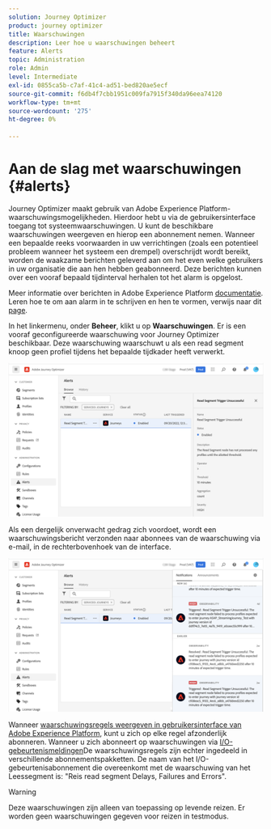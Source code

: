 ```yaml
---
solution: Journey Optimizer
product: journey optimizer
title: Waarschuwingen
description: Leer hoe u waarschuwingen beheert
feature: Alerts
topic: Administration
role: Admin
level: Intermediate
exl-id: 0855ca5b-c7af-41c4-ad51-bed820ae5ecf
source-git-commit: f6db4f7cbb1951c009fa7915f340da96eea74120
workflow-type: tm+mt
source-wordcount: '275'
ht-degree: 0%

---
```


# Aan de slag met waarschuwingen {#alerts}

Journey Optimizer maakt gebruik van Adobe Experience Platform-waarschuwingsmogelijkheden. Hierdoor hebt u via de gebruikersinterface toegang tot systeemwaarschuwingen. U kunt de beschikbare waarschuwingen weergeven en hierop een abonnement nemen. Wanneer een bepaalde reeks voorwaarden in uw verrichtingen (zoals een potentieel probleem wanneer het systeem een drempel) overschrijdt wordt bereikt, worden de waakzame berichten geleverd aan om het even welke gebruikers in uw organisatie die aan hen hebben geabonneerd. Deze berichten kunnen over een vooraf bepaald tijdinterval herhalen tot het alarm is opgelost.

Meer informatie over berichten in Adobe Experience Platform [documentatie](https://experienceleague.adobe.com/docs/experience-platform/observability/alerts/overview.html).
Leren hoe te om aan alarm in te schrijven en hen te vormen, verwijs naar dit [page](https://experienceleague.adobe.com/docs/experience-platform/observability/alerts/ui.html).

In het linkermenu, onder **Beheer**, klikt u op **Waarschuwingen**. Er is een vooraf geconfigureerde waarschuwing voor Journey Optimizer beschikbaar. Deze waarschuwing waarschuwt u als een read segment knoop geen profiel tijdens het bepaalde tijdkader heeft verwerkt.

![](assets/alerts1.png)

Als een dergelijk onverwacht gedrag zich voordoet, wordt een waarschuwingsbericht verzonden naar abonnees van de waarschuwing via e-mail, in de rechterbovenhoek van de interface.

![](assets/alerts2.png)

Wanneer [waarschuwingsregels weergeven in gebruikersinterface van Adobe Experience Platform](https://experienceleague.adobe.com/docs/experience-platform/observability/alerts/ui.html), kunt u zich op elke regel afzonderlijk abonneren. Wanneer u zich abonneert op waarschuwingen via [I/O-gebeurtenismeldingen](https://experienceleague.adobe.com/docs/experience-platform/observability/alerts/subscribe.html)De waarschuwingsregels zijn echter ingedeeld in verschillende abonnementspakketten. De naam van het I/O-gebeurtenisabonnement die overeenkomt met de waarschuwing van het Leessegment is: &quot;Reis read segment Delays, Failures and Errors&quot;.

>[!WARNING]
>
>Deze waarschuwingen zijn alleen van toepassing op levende reizen. Er worden geen waarschuwingen gegeven voor reizen in testmodus.
